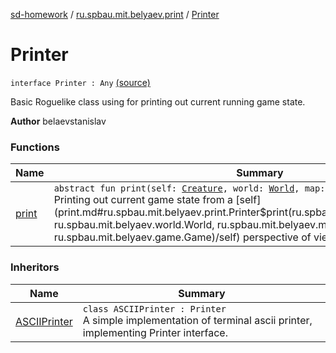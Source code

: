 [sd-homework](../../index.md) / [ru.spbau.mit.belyaev.print](../index.md) / [Printer](.)

# Printer

`interface Printer : Any` [(source)](https://github.com/StasBel/sd-homework/blob/Roguelike/src/main/kotlin/ru/spbau/mit/belyaev/print/Printer.kt#L12)

Basic Roguelike class using for printing out current running game state.

**Author**
belaevstanislav

### Functions

| Name | Summary |
|---|---|
| [print](print.md) | `abstract fun print(self: `[`Creature`](../../ru.spbau.mit.belyaev.world/-creature/index.md)`, world: `[`World`](../../ru.spbau.mit.belyaev.world/-world/index.md)`, map: `[`Map`](../../ru.spbau.mit.belyaev.map/-map/index.md)`, game: `[`Game`](../../ru.spbau.mit.belyaev.game/-game/index.md)`): Unit`<br>Printing out current game state from a [self](print.md#ru.spbau.mit.belyaev.print.Printer$print(ru.spbau.mit.belyaev.world.Creature, ru.spbau.mit.belyaev.world.World, ru.spbau.mit.belyaev.map.Map, ru.spbau.mit.belyaev.game.Game)/self) perspective of view. |

### Inheritors

| Name | Summary |
|---|---|
| [ASCIIPrinter](../-a-s-c-i-i-printer/index.md) | `class ASCIIPrinter : Printer`<br>A simple implementation of terminal ascii printer, implementing Printer interface. |
